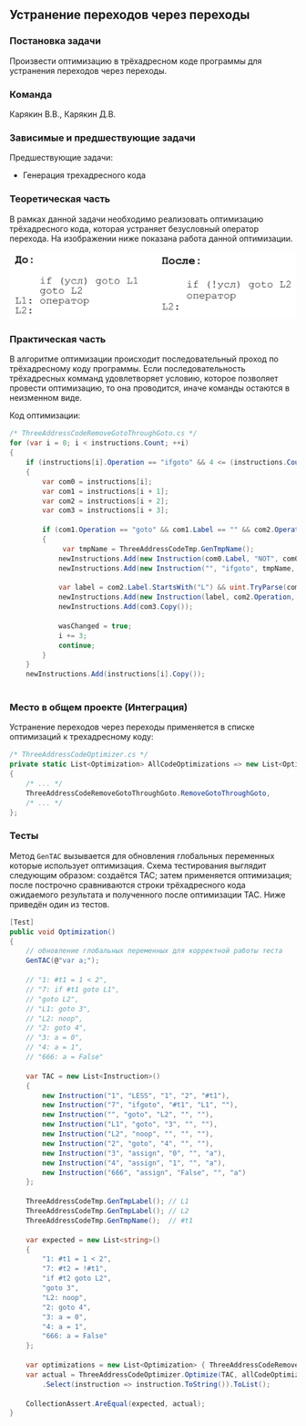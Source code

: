 ## Устранение переходов через переходы

### Постановка задачи
Произвести оптимизацию в трёхадресном коде программы для устранения переходов через переходы.

### Команда
Карякин В.В., Карякин Д.В.

### Зависимые и предшествующие задачи
Предшествующие задачи:

- Генерация трехадресного кода

### Теоретическая часть
В рамках данной задачи необходимо реализовать оптимизацию трёхадресного кода, которая устраняет безусловный оператор перехода. На изображении ниже показана работа данной оптимизации.

![Узлы AСT после оптимизации](2_GotoThroughGoto/img1.png)

### Практическая часть
В алгоритме оптимизации происходит последовательный проход по трёхадресному коду программы. Если последовательность трёхадресных комманд удовлетворяет условию, которое позволяет провести оптимизацию, то она проводится, иначе команды остаются в неизменном виде.

Код оптимизации:
```csharp
/* ThreeAddressCodeRemoveGotoThroughGoto.cs */
for (var i = 0; i < instructions.Count; ++i)
{
    if (instructions[i].Operation == "ifgoto" && 4 <= (instructions.Count - i))
    {
        var com0 = instructions[i];
        var com1 = instructions[i + 1];
        var com2 = instructions[i + 2];
        var com3 = instructions[i + 3];

        if (com1.Operation == "goto" && com1.Label == "" && com2.Operation != "noop" && com0.Argument2 == com2.Label && com1.Argument1 == com3.Label)
        {
             var tmpName = ThreeAddressCodeTmp.GenTmpName();
            newInstructions.Add(new Instruction(com0.Label, "NOT", com0.Argument1, "", tmpName));
            newInstructions.Add(new Instruction("", "ifgoto", tmpName, com3.Label, ""));

            var label = com2.Label.StartsWith("L") && uint.TryParse(com2.Label.Substring(1), out _) ? "" : com2.Label;
            newInstructions.Add(new Instruction(label, com2.Operation, com2.Argument1, com2.Argument2, com2.Result));
            newInstructions.Add(com3.Copy());

            wasChanged = true;
            i += 3;
            continue;
        }
    }
    newInstructions.Add(instructions[i].Copy());
            
```

### Место в общем проекте (Интеграция)
Устранение переходов через переходы применяется в списке оптимизаций к трехадресному коду:
```csharp
/* ThreeAddressCodeOptimizer.cs */
private static List<Optimization> AllCodeOptimizations => new List<Optimization>
{ 
    /* ... */ 
    ThreeAddressCodeRemoveGotoThroughGoto.RemoveGotoThroughGoto,
    /* ... */
};
```

### Тесты
Метод ```GenTAC``` вызывается для обновления глобальных переменных которые использует оптимизация. Схема тестирования выглядит следующим образом: создаётся TAC; затем применяется оптимизация; после построчно сравниваются строки трёхадресного кода ожидаемого результата и полученного после оптимизации TAC. Ниже приведён один из тестов.

```csharp
[Test]
public void Optimization()
{
    // обновление глобальных переменных для корректной работы теста
    GenTAC(@"var a;");

    // "1: #t1 = 1 < 2",
    // "7: if #t1 goto L1",
    // "goto L2",
    // "L1: goto 3",
    // "L2: noop",
    // "2: goto 4",
    // "3: a = 0",
    // "4: a = 1",
    // "666: a = False"

    var TAC = new List<Instruction>()
    {
        new Instruction("1", "LESS", "1", "2", "#t1"),
        new Instruction("7", "ifgoto", "#t1", "L1", ""),
        new Instruction("", "goto", "L2", "", ""),
        new Instruction("L1", "goto", "3", "", ""),
        new Instruction("L2", "noop", "", "", ""),
        new Instruction("2", "goto", "4", "", ""),
        new Instruction("3", "assign", "0", "", "a"),
        new Instruction("4", "assign", "1", "", "a"),
        new Instruction("666", "assign", "False", "", "a")
    };

    ThreeAddressCodeTmp.GenTmpLabel(); // L1
    ThreeAddressCodeTmp.GenTmpLabel(); // L2
    ThreeAddressCodeTmp.GenTmpName();  // #t1

    var expected = new List<string>()
    {
        "1: #t1 = 1 < 2",
        "7: #t2 = !#t1",
        "if #t2 goto L2",
        "goto 3",
        "L2: noop",
        "2: goto 4",
        "3: a = 0",
        "4: a = 1",
        "666: a = False"
    };

    var optimizations = new List<Optimization> { ThreeAddressCodeRemoveGotoThroughGoto.RemoveGotoThroughGoto };
    var actual = ThreeAddressCodeOptimizer.Optimize(TAC, allCodeOptimizations: optimizations)
        .Select(instruction => instruction.ToString()).ToList();

    CollectionAssert.AreEqual(expected, actual);
}
```